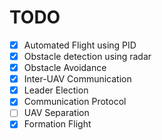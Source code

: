 # TODO

- [x] Automated Flight using PID
- [x] Obstacle detection using radar
- [x] Obstacle Avoidance
- [x] Inter-UAV Communication
- [x] Leader Election
- [x] Communication Protocol
- [ ] UAV Separation
- [x] Formation Flight
